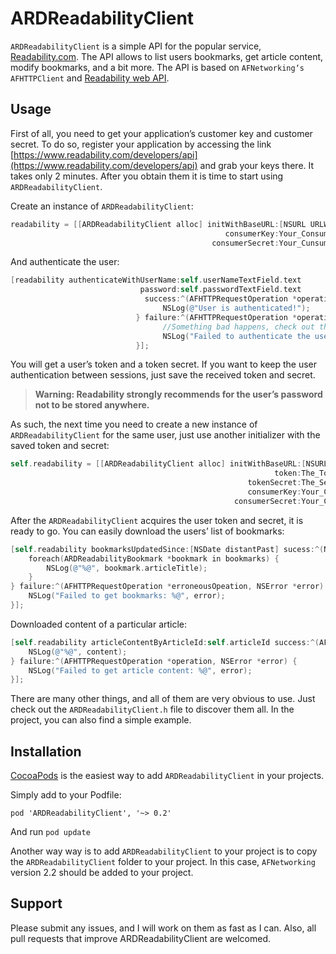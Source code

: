 # ARDReadabilityClient
`ARDReadabilityClient` is a simple API for the popular service, [Readability.com](http://readability.com/). The API allows to list users bookmarks, get article content, modify bookmarks, and a bit more. The API is based on `AFNetworking‘s` `AFHTTPClient` and [Readability web API](https://www.readability.com/developers/api/reader).

## Usage
First of all, you need to get your application’s customer key and customer secret. To do so, register your application by accessing the link [https://www.readability.com/developers/api](https://www.readability.com/developers/api) and grab your keys there. It takes only 2 minutes. After you obtain them it is time to start using `ARDReadabilityClient`.

Create an instance of `ARDReadabilityClient`:
```objective-c
readability = [[ARDReadabilityClient alloc] initWithBaseURL:[NSURL URLWithString:@"https://www.readability.com/api/rest/v1/"]
                                                consumerKey:Your_Consumer_Key
                                             consumerSecret:Your_Cunsumer_Secret];
```

And authenticate the user:
```objective-c
[readability authenticateWithUserName:self.userNameTextField.text
                             password:self.passwordTextField.text
                              success:^(AFHTTPRequestOperation *operation, NSString *token, NSString *secret) {
                                  NSLog(@"User is authenticated!");
                            } failure:^(AFHTTPRequestOperation *operation, NSError *error) {
                                  //Something bad happens, check out the error
                                  NSLog("Failed to authenticate the user: %@", error);
                            }];
```

You will get a user’s token and a token secret. If you want to keep the user authentication between sessions, just save the received token and secret. 

> **Warning: Readability strongly recommends for the user’s password not to be stored anywhere.**

As such, the next time you need to create a new instance of `ARDReadabilityClient` for the same user, just use another initializer with the saved token and secret:
```objective-c
self.readability = [[ARDReadabilityClient alloc] initWithBaseURL:[NSURL URLWithString:@"https://www.readability.com/api/rest/v1/"]
                                                           token:The_Token
                                                     tokenSecret:The_Secret
                                                     consumerKey:Your_Consumer_Key
                                                  consumerSecret:Your_Cunsumer_Secret];
```

After the `ARDReadabilityClient` acquires the user token and secret, it is ready to go. You can easily download the users’ list of bookmarks:
```objective-c
[self.readability bookmarksUpdatedSince:[NSDate distantPast] sucess:^(NSArray *opeations, NSArray *bookmarks) {
    foreach(ARDReadabilityBookmark *bookmark in bookmarks) {
        NSLog(@"%@", bookmark.articleTitle);
    }
} failure:^(AFHTTPRequestOperation *erroneousOpeation, NSError *error) {
    NSLog("Failed to get bookmarks: %@", error);
}];
```

Downloaded content of a particular article:
```objective-c
[self.readability articleContentByArticleId:self.articleId success:^(AFHTTPRequestOperation *operation, NSString *content) {
    NSLog(@"%@", content);
} failure:^(AFHTTPRequestOperation *operation, NSError *error) {
    NSLog("Failed to get article content: %@", error);
}];
```
There are many other things, and all of them are very obvious to use. Just check out the `ARDReadabilityClient.h` file to discover them all. In the project, you can also find a simple example.

## Installation

[CocoaPods](http://cocoapods.org/) is the easiest way to add `ARDReadabilityClient` in your projects. 

Simply add to your Podfile:

    pod 'ARDReadabilityClient', '~> 0.2'

And run `pod update`

Another way way is to add `ARDReadabilityClient` to your project is to copy the `ARDReadabilityClient` folder to your project. In this case, `AFNetworking` version 2.2 should be added to your project. 

## Support
Please submit any issues, and I will work on them as fast as I can. Also, all pull requests that improve ARDReadabilityClient are welcomed.
